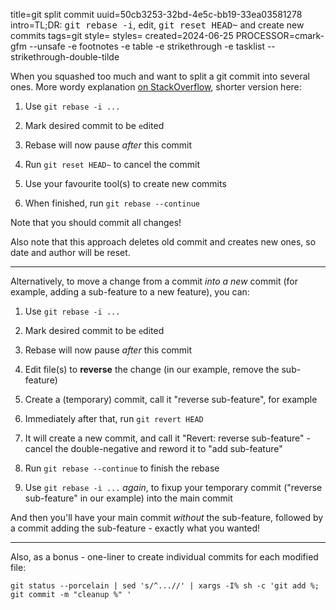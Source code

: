title=git split commit
uuid=50cb3253-32bd-4e5c-bb19-33ea03581278
intro=TL;DR: <tt>git rebase -i</tt>, <tt>e</tt>dit, <tt>git reset HEAD~</tt> and create new commits
tags=git
style=
styles=
created=2024-06-25
PROCESSOR=cmark-gfm --unsafe -e footnotes -e table -e strikethrough -e tasklist --strikethrough-double-tilde

When you squashed too much and want to split a git commit into several ones.
More wordy explanation [on StackOverflow][x], shorter version here:

1. Use `git rebase -i ...`

2. Mark desired commit to be `e`dited

3. Rebase will now pause _after_ this commit

4. Run `git reset HEAD~` to cancel the commit

5. Use your favourite tool(s) to create new commits

6. When finished, run `git rebase --continue`

Note that you should commit all changes!

Also note that this approach deletes old commit and creates new ones, so date and author will be reset.

----

Alternatively, to move a change from a commit _into a new_ commit (for example, adding a sub-feature to a new feature), you can:

1. Use `git rebase -i ...`

2. Mark desired commit to be `e`dited

3. Rebase will now pause _after_ this commit

4. Edit file(s) to **reverse** the change (in our example, remove the sub-feature)

5. Create a (temporary) commit, call it "reverse sub-feature", for example

6. Immediately after that, run `git revert HEAD`

7. It will create a new commit, and call it "Revert: reverse sub-feature" - cancel the double-negative and reword it to "add sub-feature"

6. Run `git rebase --continue` to finish the rebase

1. Use `git rebase -i ...` _again_, to fixup your temporary commit ("reverse sub-feature" in our example) into the main commit

And then you'll have your main commit _without_ the sub-feature, followed by a commit adding the sub-feature - exactly what you wanted!

----

Also, as a bonus - one-liner to create individual commits for each modified file:

	git status --porcelain | sed 's/^...//' | xargs -I% sh -c 'git add %; git commit -m "cleanup %" '

[x]: https://stackoverflow.com/questions/6217156/break-a-previous-commit-into-multiple-commits/6217314#6217314
